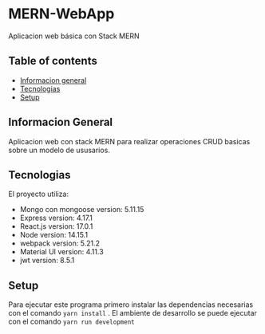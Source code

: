 # MERN-WebApp
Aplicacion web básica con Stack MERN

## Table of contents
* [Informacion general](#informacion-general)
* [Tecnologias](#tecnologias)
* [Setup](#setup)


## Informacion General
Aplicacion web con stack MERN para realizar operaciones CRUD basicas sobre un modelo de ususarios.
	
## Tecnologias
El proyecto utiliza:
* Mongo con mongoose version: 5.11.15
* Express            version: 4.17.1
* React.js           version: 17.0.1
* Node               version: 14.15.1
* webpack            version: 5.21.2
* Material UI        version: 4.11.3
* jwt                version: 8.5.1
	
## Setup
Para ejecutar este programa primero instalar las dependencias necesarias con el comando ``` yarn install ``` . El ambiente de desarrollo se puede ejecutar con el comando ``` yarn run development ```


